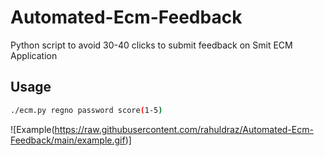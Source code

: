 # Automated-Ecm-Feedback
Python script to avoid 30-40 clicks to submit feedback on Smit ECM Application

## Usage

````bash
./ecm.py regno password score(1-5)
````

![Example(https://raw.githubusercontent.com/rahuldraz/Automated-Ecm-Feedback/main/example.gif)]


